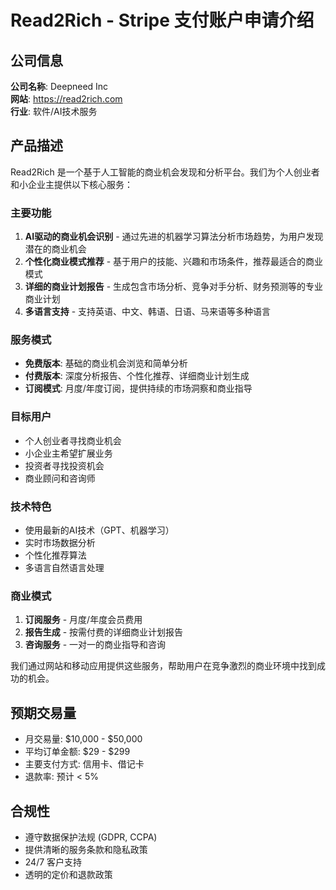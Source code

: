# Read2Rich - Stripe 支付账户申请介绍

## 公司信息
**公司名称**: Deepneed Inc  
**网站**: https://read2rich.com  
**行业**: 软件/AI技术服务  

## 产品描述

Read2Rich 是一个基于人工智能的商业机会发现和分析平台。我们为个人创业者和小企业主提供以下核心服务：

### 主要功能
1. **AI驱动的商业机会识别** - 通过先进的机器学习算法分析市场趋势，为用户发现潜在的商业机会
2. **个性化商业模式推荐** - 基于用户的技能、兴趣和市场条件，推荐最适合的商业模式
3. **详细的商业计划报告** - 生成包含市场分析、竞争对手分析、财务预测等的专业商业计划
4. **多语言支持** - 支持英语、中文、韩语、日语、马来语等多种语言

### 服务模式
- **免费版本**: 基础的商业机会浏览和简单分析
- **付费版本**: 深度分析报告、个性化推荐、详细商业计划生成
- **订阅模式**: 月度/年度订阅，提供持续的市场洞察和商业指导

### 目标用户
- 个人创业者寻找商业机会
- 小企业主希望扩展业务
- 投资者寻找投资机会
- 商业顾问和咨询师

### 技术特色
- 使用最新的AI技术（GPT、机器学习）
- 实时市场数据分析
- 个性化推荐算法
- 多语言自然语言处理

### 商业模式
1. **订阅服务** - 月度/年度会员费用
2. **报告生成** - 按需付费的详细商业计划报告
3. **咨询服务** - 一对一的商业指导和咨询

我们通过网站和移动应用提供这些服务，帮助用户在竞争激烈的商业环境中找到成功的机会。

## 预期交易量
- 月交易量: $10,000 - $50,000
- 平均订单金额: $29 - $299
- 主要支付方式: 信用卡、借记卡
- 退款率: 预计 < 5%

## 合规性
- 遵守数据保护法规 (GDPR, CCPA)
- 提供清晰的服务条款和隐私政策
- 24/7 客户支持
- 透明的定价和退款政策
